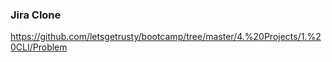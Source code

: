 ### Jira Clone


https://github.com/letsgetrusty/bootcamp/tree/master/4.%20Projects/1.%20CLI/Problem
